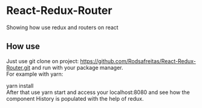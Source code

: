 # React-Redux-Router
Showing how use redux and routers on react

## How use

Just use git clone on project: https://github.com/Rodsafreitas/React-Redux-Router.git and run with your package manager.<br />
For example with yarn:

yarn install <br />
After that use yarn start and access your localhost:8080 and see how the component History is populated with the help of redux.